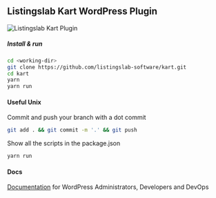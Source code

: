 ## Listingslab Kart WordPress Plugin 

![Listingslab Kart Plugin ](https://raw.githubusercontent.com/listingslab-software/kart/master/docs/media/KartLogo_320.svg)

##### Install & run
```bash
cd <working-dir>
git clone https://github.com/listingslab-software/kart.git
cd kart
yarn
yarn run
```
#### Useful Unix

Commit and push your branch with a dot commit
```bash
git add . && git commit -m '.' && git push
```

Show all the scripts in the package.json
```bash
yarn run
```

#### Docs
[Documentation](./docs) for WordPress Administrators, Developers and DevOps
